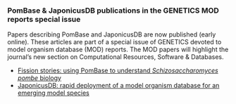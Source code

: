 ### PomBase & JaponicusDB publications in the GENETICS MOD reports special issue
<!-- pombase_flags: frontpage -->
<!-- newsfeed_thumbnail: pombase-logo-32x32px.png -->

Papers describing PomBase and JaponicusDB are now published (early
online). These articles are part of a special issue of GENETICS
devoted to model organism database (MOD) reports. The MOD papers will
highlight the journal’s new section on Computational Resources,
Software & Databases.

 - [Fission stories: using PomBase to understand *Schizosaccharomyces pombe* biology](https://academic.oup.com/genetics/advance-article/doi/10.1093/genetics/iyab222/6481557)
 - [JaponicusDB: rapid deployment of a model organism database for an emerging model species](https://academic.oup.com/genetics/advance-article/doi/10.1093/genetics/iyab223/6481558)
